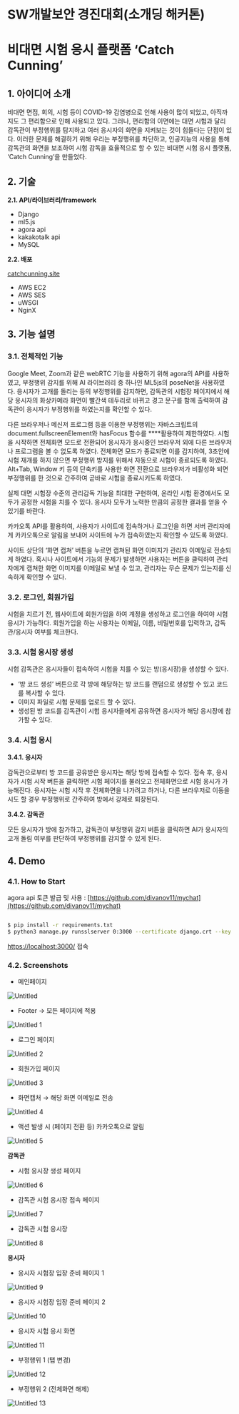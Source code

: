 # SW개발보안 경진대회(소개딩 해커톤)

# 비대면 시험 응시 플랫폼 ‘Catch Cunning’

## 1. 아이디어 소개

  비대면 면접, 회의, 시험 등이 COVID-19 감염병으로 인해 사용이 많이 되었고, 아직까지도 그 편리함으로 인해 사용되고 있다. 그러나, 편리함의 이면에는 대면 시험과 달리 감독관이 부정행위를 탐지하고 여러 응시자의 화면을 지켜보는 것이 힘들다는 단점이 있다.
  이러한 문제를 해결하기 위해 우리는 부정행위를 차단하고, 인공지능의 사용을 통해 감독관의 화면을 보조하여 시험 감독을 효율적으로 할 수 있는 비대면 시험 응시 플랫폼, ‘Catch Cunning’을 만들었다.

## 2. 기술

**2.1. API/라이브러리/framework**

- Django
- ml5.js
- agora api
- kakakotalk api
- MySQL

**2.2. 배포**

[catchcunning.site](http://catchcunning.site)

- AWS EC2
- AWS SES
- uWSGI
- NginX

## 3. 기능 설명

### 3.1. 전체적인 기능

  Google Meet, Zoom과 같은 webRTC 기능을 사용하기 위해 agora의 API를 사용하였고, 부정행위 감지를 위해 AI 라이브러리 중 하나인 ML5js의 poseNet을 사용하였다. 응시자가 고개를 돌리는 등의 부정행위를 감지하면, 감독관의 시험장 페이지에서 해당 응시자의 화상카메라 화면이 빨간색 테두리로 바뀌고 경고 문구를 함께 출력하여 감독관이 응시자가 부정행위를 하였는지를 확인할 수 있다.

  다른 브라우저나 메신저 프로그램 등을 이용한 부정행위는 자바스크립트의 document.fullscreenElement와 hasFocus 함수를 ****활용하여 제한하였다. 시험을 시작하면 전체화면 모드로 전환되어 응시자가 응시중인 브라우저 외에 다른 브라우저나 프로그램을 볼 수 없도록 하였다. 전체화면 모드가 종료되면 이를 감지하여, 3초안에 시험 재개를 하지 않으면 부정행위 방지를 위해서 자동으로 시험이 종료되도록 하였다. Alt+Tab, Window 키 등의 단축키를 사용한 화면 전환으로 브라우저가 비활성화 되면 부정행위를 한 것으로 간주하여 곧바로 시험을 종료시키도록 하였다.

  실제 대면 시험장 수준의 관리감독 기능을 최대한 구현하여, 온라인 시험 환경에서도 모두가 공정한 시험을 치를 수 있다. 응시자 모두가 노력한 만큼의 공정한 결과를 얻을 수 있기를 바란다.

  카카오톡 API를 활용하여, 사용자가 사이트에 접속하거나 로그인을 하면 서버 관리자에게 카카오톡으로 알림을 보내어 사이트에 누가 접속하였는지 확인할 수 있도록 하였다.

  사이트 상단의 ‘화면 캡쳐’ 버튼을 누르면 캡쳐된 화면 이미지가 관리자 이메일로 전송되게 하였다. 혹시나 사이트에서 기능의 문제가 발생하면 사용자는 버튼을 클릭하여 관리자에게 캡쳐한 화면 이미지를 이메일로 보낼 수 있고, 관리자는 무슨 문제가 있는지를 신속하게 확인할 수 있다.

### 3.2. 로그인, 회원가입

 시험을 치르기 전, 웹사이트에 회원가입을 하여 계정을 생성하고 로그인을 하여야 시험 응시가 가능하다. 회원가입을 하는 사용자는 이메일, 이름, 비밀번호를 입력하고, 감독관/응시자 여부를 체크한다.

### 3.3. 시험 응시장 생성

 시험 감독관은 응시자들이 접속하여 시험을 치를 수 있는 방(응시장)을 생성할 수 있다.

- ‘방 코드 생성’ 버튼으로 각 방에 해당하는 방 코드를 랜덤으로 생성할 수 있고 코드를 복사할 수 있다.
- 이미지 파일로 시험 문제를 업로드 할 수 있다.
- 생성된 방 코드를 감독관이 시험 응시자들에게 공유하면 응시자가 해당 응시장에 참가할 수 있다.

### 3.4. 시험 응시

**3.4.1. 응시자**

 감독관으로부터 방 코드를 공유받은 응시자는 해당 방에 접속할 수 있다. 접속 후, 응시자가 시험 시작 버튼을 클릭하면 시험 페이지를 불러오고 전체화면으로 시험 응시가 가능해진다. 응시자는 시험 시작 후 전체화면을 나가려고 하거나, 다른 브라우저로 이동을 시도 할 경우 부정행위로 간주하여 방에서 강제로 퇴장된다.

**3.4.2. 감독관**

 모든 응시자가 방에 참가하고, 감독관이 부정행위 감지 버튼을 클릭하면 AI가 응시자의 고개 돌림 여부를 판단하여 부정행위를 감지할 수 있게 된다.

## 4. Demo

### 4.1. How to Start

agora api 토큰 발급 및 사용 : [https://github.com/divanov11/mychat](https://github.com/divanov11/mychat)

```bash

$ pip install -r requirements.txt
$ python3 manage.py runsslserver 0:3000 --certificate django.crt --key django.key
```

[https://localhost:3000/](https://localhost:3000/) 접속

### 4.2. Screenshots

- 메인페이지

![Untitled](https://user-images.githubusercontent.com/77189999/188304230-87505446-b0a1-4d58-9e53-2a1c826b29c7.png)

- Footer → 모든 페이지에 적용

![Untitled 1](https://user-images.githubusercontent.com/77189999/188304232-b81be920-947a-4a64-804f-0f25e179f7d4.png)

- 로그인 페이지

![Untitled 2](https://user-images.githubusercontent.com/77189999/188304233-17c7e0b4-b43d-4bb3-b206-6bd2f9cf9744.png)

- 회원가입 페이지

![Untitled 3](https://user-images.githubusercontent.com/77189999/188304234-6b6bb5b7-3afb-4919-82cf-e8857a54ea4c.png)

- 화면캡처 → 해당 화면 이메일로 전송

![Untitled 4](https://user-images.githubusercontent.com/77189999/188304215-9e28eea0-fe46-4434-b045-0e58049b5a0c.png)

- 액션 발생 시 (페이지 전환 등) 카카오톡으로 알림

![Untitled 5](https://user-images.githubusercontent.com/77189999/188304217-bb35a634-efa6-4d55-9f56-29db48850708.png)

**감독관**

- 시험 응시장 생성 페이지

![Untitled 6](https://user-images.githubusercontent.com/77189999/188304218-b2d2c796-899e-44ca-b47b-fb48de87ff23.png)

- 감독관 시험 응시장 접속 페이지

![Untitled 7](https://user-images.githubusercontent.com/77189999/188304221-8e41eee5-4f9d-4413-9d57-05fe274d415c.png)

- 감독관 시험 응시장

![Untitled 8](https://user-images.githubusercontent.com/77189999/188304222-92cbae86-0d5a-4285-8bb0-2ee37cc6ea48.png)

**응시자**

- 응시자 시험장 입장 준비 페이지 1

![Untitled 9](https://user-images.githubusercontent.com/77189999/188304225-a0d39b52-3400-4386-ad25-d4830c56c28f.png)

- 응시자 시험장 입장 준비 페이지 2

![Untitled 10](https://user-images.githubusercontent.com/77189999/188304226-1ba454b9-33d2-4f58-94e0-b76ddcb62787.png)

- 응시자 시험 응시 화면

![Untitled 11](https://user-images.githubusercontent.com/77189999/188304227-2c15a093-e322-454a-b5e9-d29ad6eef8f7.png)

- 부정행위 1 (탭 변경)

![Untitled 12](https://user-images.githubusercontent.com/77189999/188304228-a2999437-c1ce-4386-b5d0-7737f0f72ffb.png)

- 부정행위 2 (전체화면 해제)

![Untitled 13](https://user-images.githubusercontent.com/77189999/188304229-59552860-5844-4d0f-8e49-85bb5b3e257e.png)
